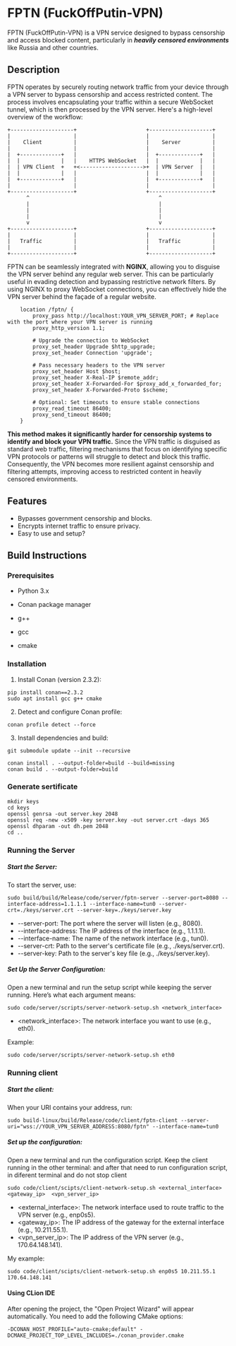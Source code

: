 #  FPTN (FuckOffPutin-VPN)

  
FPTN (FuckOffPutin-VPN) is a VPN service designed to bypass censorship and access blocked content, particularly in ***heavily censored environments*** like Russia and other countries.

  

##  Description

FPTN operates by securely routing network traffic from your device through a VPN server to bypass censorship and access restricted content. The process involves encapsulating your traffic within a secure WebSocket tunnel, which is then processed by the VPN server. Here's a high-level overview of the workflow:

```
+--------------------+                      +--------------------+
|                    |                      |                    |
|    Client          |                      |    Server          |
|                    |                      |                    |
|  +-------------+   |                      |  +-------------+   |
|  |             |   |    HTTPS WebSocket   |  |             |   |
|  | VPN Client  +   +<-------------------->+  | VPN Server  |   |
|  |             |   |                      |  |             |   |
|  +-------------+   |                      |  +-------------+   |
|                    |                      |                    |
+--------------------+                      +--------------------+
      ^                                         ^
      |                                         |
      |                                         |
      |                                         |
      v                                         v
+--------------------+                      +--------------------+
|                    |                      |                    |
|   Traffic          |                      |   Traffic          |
|                    |                      |                    |
+--------------------+                      +--------------------+
```

FPTN can be seamlessly integrated with **NGINX**, allowing you to disguise the VPN server behind any regular web server. This can be particularly useful in evading detection and bypassing restrictive network filters. By using NGINX to proxy WebSocket connections, you can effectively hide the VPN server behind the façade of a regular website.


```
    location /fptn/ {
        proxy_pass http://localhost:YOUR_VPN_SERVER_PORT; # Replace with the port where your VPN server is running
        proxy_http_version 1.1;

        # Upgrade the connection to WebSocket
        proxy_set_header Upgrade $http_upgrade;
        proxy_set_header Connection 'upgrade';

        # Pass necessary headers to the VPN server
        proxy_set_header Host $host;
        proxy_set_header X-Real-IP $remote_addr;
        proxy_set_header X-Forwarded-For $proxy_add_x_forwarded_for;
        proxy_set_header X-Forwarded-Proto $scheme;

        # Optional: Set timeouts to ensure stable connections
        proxy_read_timeout 86400;
        proxy_send_timeout 86400;
    }
```


**This method makes it significantly harder for censorship systems to identify and block your VPN traffic.** Since the VPN traffic is disguised as standard web traffic, filtering mechanisms that focus on identifying specific VPN protocols or patterns will struggle to detect and block this traffic. Consequently, the VPN becomes more resilient against censorship and filtering attempts, improving access to restricted content in heavily censored environments.

##  Features

-  Bypasses government censorship and blocks.
-  Encrypts internet traffic to ensure privacy.
-  Easy to use and setup?
  
##  Build Instructions

  

###  Prerequisites

  

-  Python 3.x

-  Conan package manager
- g++
- gcc
- cmake

  
  

###  Installation

  

1. Install Conan (version 2.3.2):

```
pip install conan==2.3.2
sudo apt install gcc g++ cmake
```

  

2. Detect and configure Conan profile:

```
conan profile detect --force
```

  
3. Install dependencies and build:

```
git submodule update --init --recursive 

conan install . --output-folder=build --build=missing
conan build . --output-folder=build
```

  

###  Generate sertificate

```
mkdir keys
cd keys
openssl genrsa -out server.key 2048
openssl req -new -x509 -key server.key -out server.crt -days 365
openssl dhparam -out dh.pem 2048
cd ..
```

### Running the Server

##### Start the Server:
    
To start the server, use:
```
sudo build/build/Release/code/server/fptn-server --server-port=8080 --interface-address=1.1.1.1 --interface-name=tun0 --server-crt=./keys/server.crt --server-key=./keys/server.key
 ``` 
 -  --server-port: The port where the server will listen (e.g.,  8080).
 -  --interface-address: The IP address of the interface (e.g.,  1.1.1.1).
 -  --interface-name: The name of the network interface (e.g.,  tun0).
 -  --server-crt: Path to the server's certificate file (e.g.,  ./keys/server.crt).
 -  --server-key: Path to the server's key file (e.g.,  ./keys/server.key).
##### Set Up the Server Configuration:
Open a new terminal and run the setup script while keeping the server running. Here’s what each argument means:

``` 
sudo code/server/scripts/server-network-setup.sh <network_interface>
``` 
-   <network_interface>: The network interface you want to use (e.g.,  eth0).
    
Example:
```
sudo code/server/scripts/server-network-setup.sh eth0
```

### Running client

##### Start the client:

When your URI contains your address, run:
```
sudo build-linux/build/Release/code/client/fptn-client --server-uri="wss://YOUR_VPN_SERVER_ADDRESS:8080/fptn" --interface-name=tun0
```

##### Set up the configuration:

Open a new terminal and run the configuration script. Keep the client running in the other terminal:
and after that need to run configuration script, in diferent terminal and do not stop client

```
sudo code/client/scipts/client-network-setup.sh <external_interface>  <gateway_ip>  <vpn_server_ip>
```
- <external_interface>: The network interface used to route traffic to the VPN server (e.g., enp0s5).
- <gateway_ip>: The IP address of the gateway for the external interface (e.g., 10.211.55.1).
- <vpn_server_ip>: The IP address of the VPN server (e.g., 170.64.148.141).

  

My example:
```
sudo code/client/scipts/client-network-setup.sh enp0s5 10.211.55.1 170.64.148.141
```


#### Using CLion IDE

After opening the project, the "Open Project Wizard" will appear automatically. You need to add the following CMake options:

```
-DCONAN_HOST_PROFILE="auto-cmake;default" -DCMAKE_PROJECT_TOP_LEVEL_INCLUDES=./conan_provider.cmake
```
